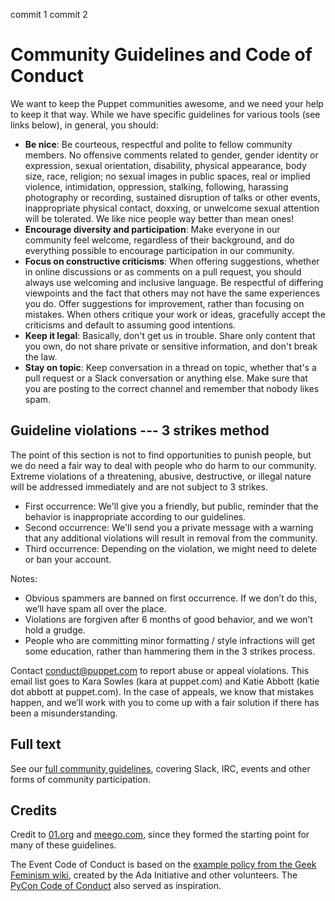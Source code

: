 commit 1
commit 2

# Community Guidelines and Code of Conduct

We want to keep the Puppet communities awesome, and we need your help to keep it
that way. While we have specific guidelines for various tools (see links below),
in general, you should:

* **Be nice**: Be courteous, respectful and polite to fellow community members. No
  offensive comments related to gender, gender identity or expression, sexual
  orientation, disability, physical appearance, body size, race, religion; no
  sexual images in public spaces, real or implied violence, intimidation,
  oppression, stalking, following, harassing photography or recording, sustained
  disruption of talks or other events, inappropriate physical contact, doxxing, or
  unwelcome sexual attention will be tolerated. We like nice people way better
  than mean ones!
* **Encourage diversity and participation**: Make everyone in our community feel
  welcome, regardless of their background, and do everything possible to encourage
  participation in our community.
* **Focus on constructive criticisms**: When offering suggestions, whether in online
  discussions or as comments on a pull request, you should always use welcoming
  and inclusive language. Be respectful of differing viewpoints and the fact that
  others may not have the same experiences you do. Offer suggestions for
  improvement, rather than focusing on mistakes. When others critique your work or
  ideas, gracefully accept the criticisms and default to assuming good intentions.
* **Keep it legal**: Basically, don't get us in trouble. Share only content that you
  own, do not share private or sensitive information, and don't break the law.
* **Stay on topic**: Keep conversation in a thread on topic, whether that's a pull
  request or a Slack conversation or anything else. Make sure that you are posting
  to the correct channel and remember that nobody likes spam.

## Guideline violations --- 3 strikes method

The point of this section is not to find opportunities to punish people, but we
do need a fair way to deal with people who do harm to our community. Extreme
violations of a threatening, abusive, destructive, or illegal nature will be
addressed immediately and are not subject to 3 strikes.

* First occurrence: We'll give you a friendly, but public, reminder that the
  behavior is inappropriate according to our guidelines.
* Second occurrence: We'll send you a private message with a warning that any
  additional violations will result in removal from the community.
* Third occurrence: Depending on the violation, we might need to delete or ban
  your account.

Notes:

* Obvious spammers are banned on first occurrence. If we don’t do this, we’ll
  have spam all over the place.
* Violations are forgiven after 6 months of good behavior, and we won’t hold a grudge.
* People who are committing minor formatting / style infractions will get some
  education, rather than hammering them in the 3 strikes process.

Contact conduct@puppet.com to report abuse or appeal violations. This email list
goes to Kara Sowles (kara at puppet.com) and Katie Abbott (katie dot abbott at
puppet.com). In the case of appeals, we know that mistakes happen, and we’ll
work with you to come up with a fair solution if there has been a
misunderstanding.

## Full text

See our [full community guidelines](https://puppet.com/community/community-guidelines),
covering Slack, IRC, events and other forms of community participation.

## Credits

Credit to [01.org](https://01.org/community/participation-guidelines) and
[meego.com](http://wiki.meego.com/Community_guidelines), since they formed the
starting point for many of these guidelines.

The Event Code of Conduct is based on the [example policy from the Geek Feminism wiki](http://geekfeminism.wikia.com/wiki/Conference_anti-harassment),
created by the Ada Initiative and other volunteers. The [PyCon Code of Conduct](https://github.com/python/pycon-code-of-conduct) also served as inspiration.
